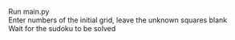 Run main.py\
Enter numbers of the initial grid, leave the unknown squares blank\
Wait for the sudoku to be solved

